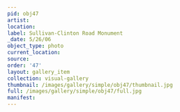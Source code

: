 ```yaml
---
pid: obj47
artist: 
location: 
label: Sullivan-Clinton Road Monument
_date: 5/26/06
object_type: photo
current_location: 
source: 
order: '47'
layout: gallery_item
collection: visual-gallery
thumbnail: /images/gallery/simple/obj47/thumbnail.jpg
full: /images/gallery/simple/obj47/full.jpg
manifest: 
---
```

